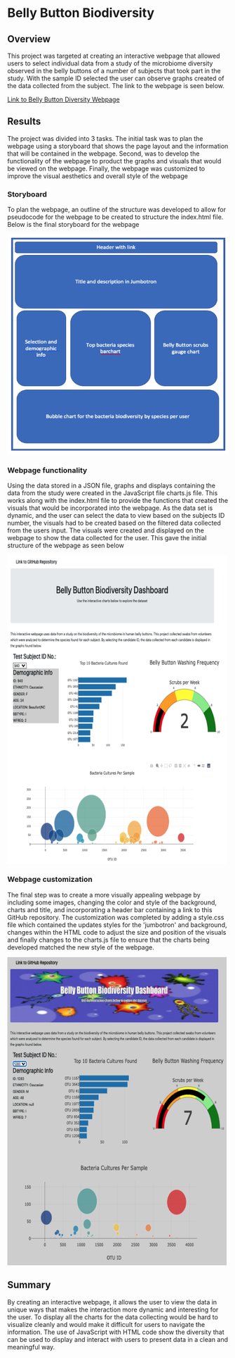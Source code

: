 # Belly Button Biodiversity

## Overview
This project was targeted at creating an interactive webpage that allowed users to select individual data from a study of the microbiome diversity observed in the belly buttons of a number of subjects that took part in the study. With the sample ID selected the user can observe graphs created of the data collected from the subject. The link to the webpage is seen below.  

[Link to Belly Button Diversity Webpage](https://wattsr1.github.io/Belly-Button-Biodiversity/)

## Results

The project was divided into 3 tasks.  The initial task was to plan the webpage using a storyboard that shows the page layout and the information that will be contained in the webpage. Second, was to develop the functionality of the webpage to product the graphs and visuals that would be viewed on the webpage. Finally, the webpage was customized to improve the visual aesthetics and overall style of the webpage

### Storyboard

To plan the webpage, an outline of the structure was developed to allow for pseudocode for the webpage to be created to structure the index.html file.  Below is the final storyboard for the webpage

<img src="Resources/storyboard.png" width="600" height="500">

### Webpage functionality
Using the data stored in a JSON file, graphs and displays containing the data from the study were created in the JavaScript file charts.js file.  This works along with the index.html file to provide the functions that created the visuals that would be incorporated into the webpage.  As the data set is dynamic, and the user can select the data to view based on the subjects ID number, the visuals had to be created based on the filtered data collected from the users input.  The visuals were created and displayed on the webpage to show the data collected for the user.  This gave the initial structure of the webpage as seen below

<img src="Resources/initial_webpage.png" width="500" height="700">

### Webpage customization
The final step was to create a more visually appealing webpage by including some images, changing the color and style of the background, charts and title, and incorporating a header bar containing a link to this GitHub repository. The customization was completed by adding a style.css file which contained the updates styles for the 'jumbotron' and background, changes within the HTML code to adjust the size and position of the visuals and finally changes to the charts.js file to ensure that the charts being developed matched the new style of the webpage.

<img src="Resources/final_webpage.png" width="500" height="700">

## Summary

By creating an interactive webpage, it allows the user to view the data in unique ways that makes the interaction more dynamic and interesting for the user.  To display all the charts for the data collecting would be hard to visualize cleanly and would make it difficult for users to navigate the information.  The use of JavaScript with HTML code show the diversity that can be used to display and interact with users to present data in a clean and meaningful way.
